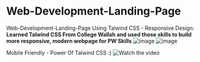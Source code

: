 # Web-Development-Landing-Page
Web-Development-Landing-Page Using Talwind CSS - Responsive Design:
**Learned Talwind CSS From College Wallah and used those skills to build more responsive, modern webpage for PW Skills**
![image](https://github.com/user-attachments/assets/aeb9866e-bd1b-4afe-a581-d7b48e41930b)
![image](https://github.com/user-attachments/assets/a5fb150a-e5a4-4f45-b719-e826f2db143f)

Mobile Friendly - Power Of Talwind CSS :)
![Watch the video](https://github.com/user-attachments/assets/c48d30e6-fd99-4a2c-b8e5-f79b736b6a5e)




